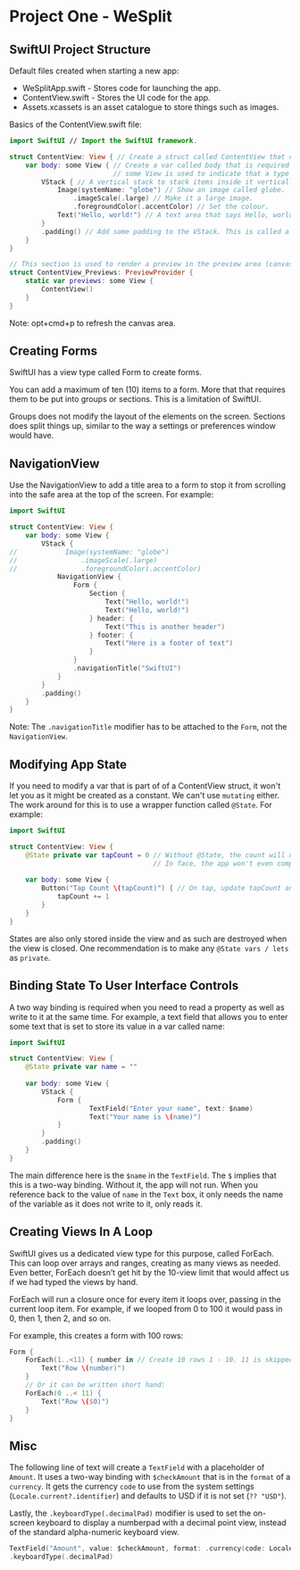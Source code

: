 # Project One - WeSplit

## SwiftUI Project Structure

Default files created when starting a new app:

- WeSplitApp.swift - Stores code for launching the app.
- ContentView.swift - Stores the UI code for the app.
- Assets.xcassets is an asset catalogue to store things such as images.

Basics of the ContentView.swift file:

``` swift
import SwiftUI // Import the SwiftUI framework.

struct ContentView: View { // Create a struct called ContentView that conforms to the View protocol.
    var body: some View { // Create a var called body that is required in the View protocol.
                          // some View is used to indicate that a type conforms with a protocol, but the exact conformance is not specified
        VStack { // A vertical stack to stack items inside it vertically.
            Image(systemName: "globe") // Show an image called globe.
                .imageScale(.large) // Make it a large image.
                .foregroundColor(.accentColor) // Set the colour.
            Text("Hello, world!") // A text area that says Hello, world!
        }
        .padding() // Add some padding to the VStack. This is called a modifier.
    }
}

// This section is used to render a preview in the preview area (canvas) next to the code editor.
struct ContentView_Previews: PreviewProvider {
    static var previews: some View {
        ContentView()
    }
}
```

Note: opt+cmd+p to refresh the canvas area.

## Creating Forms

SwiftUI has a view type called Form to create forms.

You can add a maximum of ten (10) items to a form. More that that requires them to be put into groups or sections. This is a limitation of SwiftUI.

Groups does not modify the layout of the elements on the screen.
Sections does split things up, similar to the way a settings or preferences window would have.

## NavigationView

Use the NavigationView to add a title area to a form to stop it from scrolling into the safe area at the top of the screen. For example:

``` swift
import SwiftUI

struct ContentView: View {
    var body: some View {
        VStack {
//            Image(systemName: "globe")
//                .imageScale(.large)
//                .foregroundColor(.accentColor)
            NavigationView {
                Form {                    
                    Section {
                        Text("Hello, world!")
                        Text("Hello, world!")
                    } header: {
                        Text("This is another header")
                    } footer: {
                        Text("Here is a footer of text")
                    }
                }
                .navigationTitle("SwiftUI")
            }
        }
        .padding()
    }
}
```

Note: The `.navigationTitle` modifier has to be attached to the `Form`, not the `NavigationView`.

## Modifying App State

If you need to modify a var that is part of of a ContentView struct, it won't let you as it might be created as a constant. We can't use `mutating` either. The work around for this is to use a wrapper function called `@State`. For example:

``` swift
import SwiftUI

struct ContentView: View {
    @State private var tapCount = 0 // Without @State, the count will not increase when the button is pressed.
                                    // In face, the app won't even compile / run.
    
    var body: some View {
        Button("Tap Count \(tapCount)") { // On tap, update tapCount and update the text inside the button.
            tapCount += 1
        }
    }
}
```

States are also only stored inside the view and as such are destroyed when the view is closed. One recommendation is to make any `@State vars / lets` as `private`.

## Binding State To User Interface Controls

A two way binding is required when you need to read a property as well as write to it at the same time. For example, a text field that allows you to enter some text that is set to store its value in a var called name:

``` swift
import SwiftUI

struct ContentView: View {
    @State private var name = ""
    
    var body: some View {
        VStack {
            Form {
                    TextField("Enter your name", text: $name)
                    Text("Your name is \(name)")
            }
        }
        .padding()
    }
}

```

The main difference here is the `$name` in the `TextField`. The `$` implies that this is a two-way binding. Without it, the app will not run. When you reference back to the value of `name` in the `Text` box, it only needs the name of the variable as it does not write to it, only reads it.

## Creating Views In A Loop

SwiftUI gives us a dedicated view type for this purpose, called ForEach. This can loop over arrays and ranges, creating as many views as needed. Even better, ForEach doesn’t get hit by the 10-view limit that would affect us if we had typed the views by hand.

ForEach will run a closure once for every item it loops over, passing in the current loop item. For example, if we looped from 0 to 100 it would pass in 0, then 1, then 2, and so on.

For example, this creates a form with 100 rows:

``` swift
Form {
    ForEach(1..<11) { number in // Create 10 rows 1 - 10. 11 is skipped due to the <.
        Text("Row \(number)")
    }
    // Or it can be written short hand:
    ForEach(0 ..< 11) {
        Text("Row \($0)")
    }
}
```

## Misc

The following line of text will create a `TextField` with a placeholder of `Amount`. It uses a two-way binding with `$checkAmount` that is in the `format` of a `currency`. It gets the currency `code` to use from the system settings (`Locale.current?.identifier`) and defaults to USD if it is not set (`?? "USD"`).

Lastly, the `.keyboardType(.decimalPad)` modifier is used to set the on-screen keyboard to display a numberpad with a decimal point view, instead of the standard alpha-numeric keyboard view.

``` swift
TextField("Amount", value: $checkAmount, format: .currency(code: Locale.current?.identifier ?? "USD"))
.keyboardType(.decimalPad)
```
